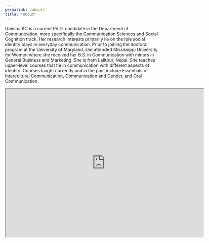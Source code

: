 ```yaml
---
permalink: /about/
title: "About"
---
```


Umisha KC is a current Ph.D. candidate in the Department of Communication, more specifically the Communication Sciences and Social Cognition track. Her research interests primarily lie on the role social identity plays in everyday communication. Prior to joining the doctoral program at the University of Maryland, she attended Mississippi University for Women where she received her B.S. in Communication with minors in General Business and Marketing. She is from Lalitpur, Nepal. She teaches upper-level courses that tie in communication with different aspects of identity. Courses taught currently and in the past include Essentials of Intercultural Communication, Communication and Gender, and Oral Communication.


<iframe src="https://drive.google.com/file/d/1-FHQOGw4vUBqYKMvcc82fPJjqnOMCg8R/preview" width="640" height="480" allow="autoplay"></iframe>
